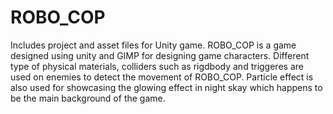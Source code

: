 # ROBO_COP
Includes project and asset files for Unity game.
ROBO_COP is a game designed using unity and GIMP for designing game characters. Different type of physical materials, colliders such as rigdbody and triggeres are used 
on enemies to detect the movement of ROBO_COP. Particle effect is also used for showcasing the glowing effect in night skay which happens to be the main background of 
the game.
